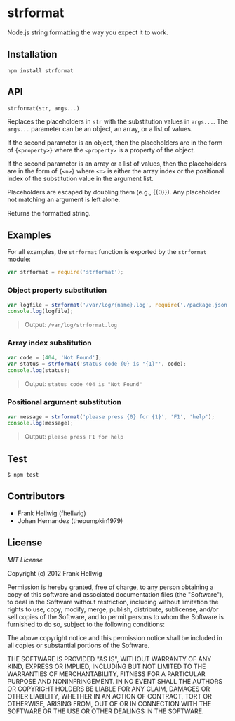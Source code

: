 # strformat

Node.js string formatting the way you expect it to work.

## Installation

    npm install strformat

## API

    strformat(str, args...)

Replaces the placeholders in `str` with the substitution values in `args...`.
The `args...` parameter can be an object, an array, or a list of values.

If the second parameter is an object, then the placeholders are in the form of
`{<property>}` where the `<property>` is a property of the object.

If the second parameter is an array or a list of values, then the placeholders
are in the form of `{<n>}` where `<n>` is either the array index or the
positional index of the substitution value in the argument list.

Placeholders are escaped by doubling them (e.g., {{0}}). Any placeholder not
matching an argument is left alone.

Returns the formatted string.

## Examples

For all examples, the `strformat` function is exported by the `strformat` module:

```javascript
var strformat = require('strformat');
```

### Object property substitution

```javascript
var logfile = strformat('/var/log/{name}.log', require('./package.json'));
console.log(logfile);
```

>Output: `/var/log/strformat.log`

### Array index substitution

```javascript
var code = [404, 'Not Found'];
var status = strformat('status code {0} is "{1}"', code);
console.log(status);
```

>Output: `status code 404 is "Not Found"`

### Positional argument substitution

```javascript
var message = strformat('please press {0} for {1}', 'F1', 'help');
console.log(message);
```

>Output: `please press F1 for help`

## Test

    $ npm test

## Contributors

- Frank Hellwig (fhellwig)
- Johan Hernandez (thepumpkin1979)

## License

*MIT License*

Copyright (c) 2012 Frank Hellwig

Permission is hereby granted, free of charge, to any person obtaining a copy
of this software and associated documentation files (the "Software"), to
deal in the Software without restriction, including without limitation the
rights to use, copy, modify, merge, publish, distribute, sublicense, and/or
sell copies of the Software, and to permit persons to whom the Software is
furnished to do so, subject to the following conditions:

The above copyright notice and this permission notice shall be included in
all copies or substantial portions of the Software.

THE SOFTWARE IS PROVIDED "AS IS", WITHOUT WARRANTY OF ANY KIND, EXPRESS OR
IMPLIED, INCLUDING BUT NOT LIMITED TO THE WARRANTIES OF MERCHANTABILITY,
FITNESS FOR A PARTICULAR PURPOSE AND NONINFRINGEMENT. IN NO EVENT SHALL THE
AUTHORS OR COPYRIGHT HOLDERS BE LIABLE FOR ANY CLAIM, DAMAGES OR OTHER
LIABILITY, WHETHER IN AN ACTION OF CONTRACT, TORT OR OTHERWISE, ARISING
FROM, OUT OF OR IN CONNECTION WITH THE SOFTWARE OR THE USE OR OTHER DEALINGS
IN THE SOFTWARE.

